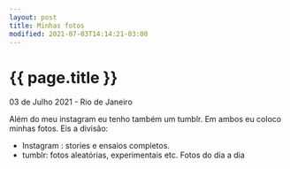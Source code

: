 ```yaml
---
layout: post
title: Minhas fotos
modified: 2021-07-03T14:14:21-03:00
---
```


{{ page.title }}
================

<p class="meta">03 de Julho 2021 - Rio de Janeiro</p>

Além do meu instagram eu tenho também um tumblr. Em ambos eu coloco minhas fotos. Eis a divisão:

- Instagram : stories e ensaios completos. 
- tumblr: fotos aleatórias, experimentais etc. Fotos do dia a dia 
